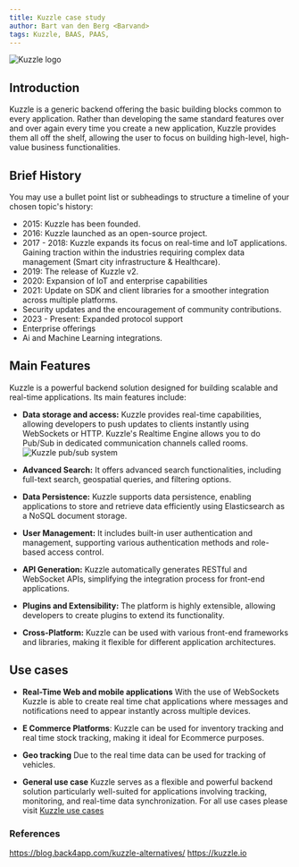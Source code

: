 ```yaml
---
title: Kuzzle case study
author: Bart van den Berg <Barvand>
tags: Kuzzle, BAAS, PAAS,
---
```


![Kuzzle logo](https://user-images.githubusercontent.com/7868838/103797784-32337580-5049-11eb-8917-3fcf4487644c.png)

## Introduction

Kuzzle is a generic backend offering the basic building blocks common to every application. Rather than developing the same standard features over and over again every time you create a new application, Kuzzle provides them all off the shelf, allowing the user to focus on building high-level, high-value business functionalities.

## Brief History

You may use a bullet point list or subheadings to structure a timeline of your chosen topic's history:

- 2015: Kuzzle has been founded.
- 2016: Kuzzle launched as an open-source project.
- 2017 - 2018: Kuzzle expands its focus on real-time and IoT applications. Gaining traction within the industries requiring complex data management (Smart city infrastructure & Healthcare). 
- 2019: The release of Kuzzle v2.
- 2020: Expansion of IoT and enterprise capabilities
- 2021: Update on SDK and client libraries for a smoother integration across multiple platforms. 
- Security updates and the encouragement of community contributions. 
- 2023 - Present: Expanded protocol support
- Enterprise offerings
- Ai and Machine Learning integrations. 


## Main Features
Kuzzle is a powerful backend solution designed for building scalable and real-time applications. Its main features include:

- **Data storage and access:**
Kuzzle provides real-time capabilities, allowing developers to push updates to clients instantly using WebSockets or HTTP.
Kuzzle's Realtime Engine allows you to do Pub/Sub in dedicated communication channels called rooms.
![Kuzzle pub/sub system](https://docs.kuzzle.io/core/2/assets/pub-sub-C0Ps9Vp_.png)

- **Advanced Search:**
 It offers advanced search functionalities, including full-text search, geospatial queries, and filtering options.

- **Data Persistence:**
 Kuzzle supports data persistence, enabling applications to store and retrieve data efficiently using Elasticsearch as a NoSQL document storage. 

- **User Management:**
 It includes built-in user authentication and management, supporting various authentication methods and role-based access control.

- **API Generation:**
Kuzzle automatically generates RESTful and WebSocket APIs, simplifying the integration process for front-end applications.

- **Plugins and Extensibility:** The platform is highly extensible, allowing developers to create plugins to extend its functionality.

- **Cross-Platform:**
 Kuzzle can be used with various front-end frameworks and libraries, making it flexible for different application architectures.


## Use cases
- **Real-Time Web and mobile applications**
With the use of WebSockets Kuzzle is able to create real time chat applications where messages and notifications need to appear instantly across multiple devices. 
- **E Commerce Platforms**: 
Kuzzle can be used for inventory tracking and real time stock tracking, making it ideal for Ecommerce purposes. 
- **Geo tracking**
Due to the real time data can be used for tracking of vehicles.

- **General use case**
Kuzzle serves as a flexible and powerful backend solution particularly well-suited for applications involving tracking, monitoring, and real-time data synchronization. For all use cases please visit [Kuzzle use cases](https://kuzzle.io/use-case/)




### References
 https://blog.back4app.com/kuzzle-alternatives/
 https://kuzzle.io